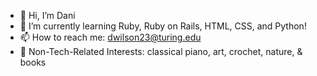 - 👋 Hi, I’m Dani
- 🌱 I’m currently learning Ruby, Ruby on Rails, HTML, CSS, and Python!
- 📫 How to reach me: dwilson23@turing.edu
- 🌻 Non-Tech-Related Interests: classical piano, art, crochet, nature, & books

<!---
dani-wilson/dani-wilson is a ✨ special ✨ repository because its `README.md` (this file) appears on your GitHub profile.
You can click the Preview link to take a look at your changes.
--->
